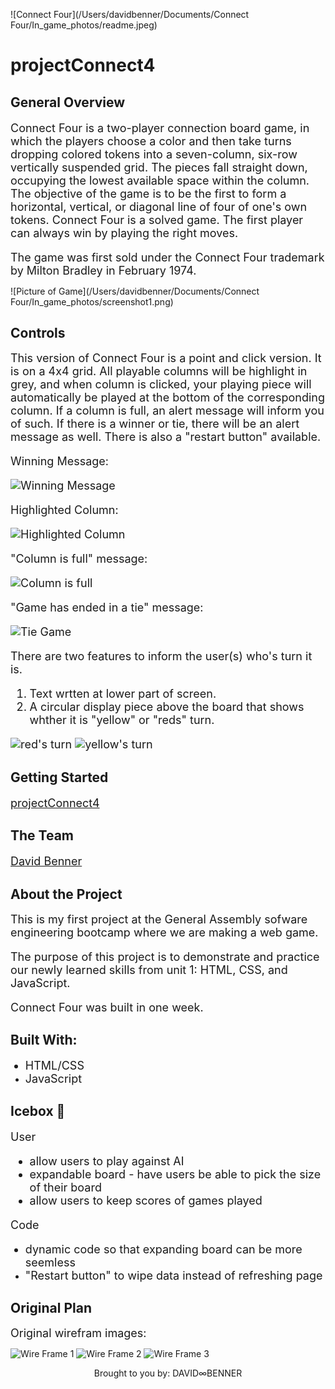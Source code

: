 <p align="center">

![Connect Four](/Users/davidbenner/Documents/Connect Four/In_game_photos/readme.jpeg)

# projectConnect4

</p>

## General Overview

<font size="4">

Connect Four is a two-player connection board game, in which the players choose a color and then take turns dropping colored tokens into a seven-column, six-row vertically suspended grid. The pieces fall straight down, occupying the lowest available space within the column. The objective of the game is to be the first to form a horizontal, vertical, or diagonal line of four of one's own tokens. Connect Four is a solved game. The first player can always win by playing the right moves.

The game was first sold under the Connect Four trademark by Milton Bradley in February 1974.
</font>

<p align="center">

![Picture of Game](/Users/davidbenner/Documents/Connect Four/In_game_photos/screenshot1.png)

</p>

## Controls

<font size="4">
This version of Connect Four is a point and click version. It is on a 4x4 grid. All playable columns will be highlight in grey, and when column is clicked, your playing piece will automatically be played at the bottom of the corresponding column. If a column is full, an alert message will inform you of such. If there is a winner or tie, there will be an alert message as well. There is also a "restart button" available.

<p align="center">

Winning Message:

![Winning Message](https://git.generalassemb.ly/davebenner14/projectConnect4/blob/main/In_game_photos/screenshot2.png)

Highlighted Column:

![Highlighted Column](https://git.generalassemb.ly/davebenner14/projectConnect4/blob/main/In_game_photos/screenshot3.png)

"Column is full" message:

![Column is full](https://git.generalassemb.ly/davebenner14/projectConnect4/blob/main/In_game_photos/screenshot4.png)

"Game has ended in a tie" message:

![Tie Game](https://git.generalassemb.ly/davebenner14/projectConnect4/blob/main/In_game_photos/screenshot5.png)

</p>
There are two features to inform the user(s) who's turn it is.

1. Text wrtten at lower part of screen.
2. A circular display piece above the board that shows whther it is "yellow" or "reds" turn.

<p align="center">

![red's turn](https://git.generalassemb.ly/davebenner14/projectConnect4/blob/main/In_game_photos/screenshot6.png)
![yellow's turn](https://git.generalassemb.ly/davebenner14/projectConnect4/blob/main/In_game_photos/screenshot7.png)

</p>
</font>

## Getting Started

<font size="4">

[projectConnect4](https://projectConnect4.davidbenner1.repl.co)

</font>

## The Team

<font size="4">

[David Benner](https://github.com/davebenner14)

</font>

## About the Project

<font size="4">
This is my first project at the General Assembly sofware engineering bootcamp where we are making a web game.

The purpose of this project is to demonstrate and practice our newly learned skills from unit 1: HTML, CSS, and JavaScript.

Connect Four was built in one week.
</font>

## Built With:

<font size="4">

- HTML/CSS
- JavaScript
  </font>

## Icebox 🍦

<font size="4">
User

- allow users to play against AI
- expandable board - have users be able to pick the size of their board
- allow users to keep scores of games played

Code

- dynamic code so that expanding board can be more seemless
- "Restart button" to wipe data instead of refreshing page
  </font>

## Original Plan

<font size="4">
Original wirefram images:
</font>
<p align="center">

![Wire Frame 1](https://git.generalassemb.ly/davebenner14/projectConnect4/blob/main/Assets_wirefram/mockup1.png)
![Wire Frame 2](https://git.generalassemb.ly/davebenner14/projectConnect4/blob/main/Assets_wirefram/mockup2.png)
![Wire Frame 3](https://git.generalassemb.ly/davebenner14/projectConnect4/blob/main/Assets_wirefram/mockup3.png)

</p>

<p align="center">
Brought to you by:
                     DAVID∞BENNER
</p>
